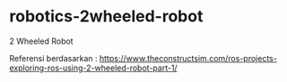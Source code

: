 # robotics-2wheeled-robot
2 Wheeled Robot

Referensi berdasarkan :
https://www.theconstructsim.com/ros-projects-exploring-ros-using-2-wheeled-robot-part-1/
